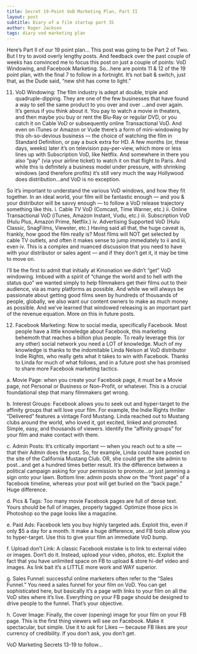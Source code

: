 ```yaml
---
title: Secret 19-Point VoD Marketing Plan, Part II
layout: post
subtitle: Diary of a film startup part 35
author: Roger Jackson
tags: diary vod marketing plan
---
```

Here’s Part II of our 19 point plan…
This post was going to be Part 2 of Two.  But I try to avoid overly lengthy posts. And feedback over the past couple of weeks has convinced me to focus this post on just a couple of points:  VoD Windowing, and Facebook Marketing. So…here are points 11 & 12 of the 19 point plan, with the final 7 to follow in a fortnight. It’s not bait & switch, just that, as the Dude said, “new shit has come to light.”

11. VoD Windowing: The film industry is adept at double, triple and quadruple-dipping. They are one of the few businesses that have found a way to sell the same product to you over and over …and over again. It’s genius if you think about it. You pay to watch a movie in theaters, and then maybe you buy or rent the Blu-Ray or regular DVD, or you catch it on Cable VoD or subsequently online Transactional VoD. And even on iTunes or Amazon or Vude there’s a form of mini-windowing by this oh-so-devious business — the choice of watching the film in Standard Definition, or pay a buck extra for HD.  A few months (or, these days, weeks) later it’s on television pay-per-view, which more or less lines up with Subscription VoD, like Netflix. And somewhere in there you also “pay” (via your airline ticket) to watch it on that flight to Paris. And while this is definitely a business model under pressure, with shrinking windows (and therefore profits) it’s still very much the way Hollywood does distribution…and VoD is no exception.

So it’s important to understand the various VoD windows, and how they fit together. In an ideal world, your film will be fantastic enough — and you & your distributor will be savvy enough — to follow a VoD release trajectory something like this.  i. Cable TV VoD (Comcast, Time Warner, etc.) ii. Online Transactional VoD (iTunes, Amazon Instant, Vudu, etc.)  iii. Subscription VoD (Hulu Plus, Amazon Prime, Netflix.) iv. Advertising Supported VoD (Hulu Classic, SnagFilms, Viewster, etc.) Having said all that, the huge caveat is, frankly, how good the film really is? Most films will NOT get selected by cable TV outlets, and often it makes sense to jump immediately to ii and iii, even iv. This is a complex and nuanced discussion that you need to have with your distributor or sales agent — and if they don’t get it, it may be time to move on.

I’ll be the first to admit that initially at Kinonation we didn’t “get” VoD windowing. Imbued with a spirit of “change the world and to hell with the status quo” we wanted simply to help filmmakers get their films out to their audience, via as many platforms as possible. And while we will always be passionate about getting good films seen by hundreds of thousands of people, globally, we also want our content owners to make as much money as possible. And we’ve learned that windowed releasing is an important part of the revenue equation. More on this in future posts.

12. Facebook Marketing:  Now to social media, specifically Facebook. Most people have a little knowledge about Facebook, this marketing behemoth that reaches a billion plus people. To really leverage this (or any other) social network you need a LOT of knowledge. Much of my knowledge is thanks to the indomitable Linda Nelson at VoD distributor Indie Rights, who really gets what it takes to win with Facebook. Thanks to Linda for much of what follows, and in a future post she has promised to share more Facebook marketing tactics.

a. Movie Page: when you create your Facebook page, it must be a Movie page, not Personal or Business or Non-Profit, or whatever. This is a crucial foundational step that many filmmakers get wrong.

b. Interest Groups: Facebook allows you to seek out and hyper-target to the affinity groups that will love your film.  For example, the Indie Rights thriller “Delivered” features a vintage Ford Mustang. Linda reached out to Mustang clubs around the world, who loved it, got excited, linked and promoted. Simple, easy, and thousands of viewers. Identify the “affinity groups” for your film and make contact with them.

c. Admin Posts: It’s critically important — when you reach out to a site — that their Admin does the post. So, for example, Linda could have posted on the site of the California Mustang Club. OR, she could get the site admin to post…and get a hundred times better result. It’s the difference between a political campaign asking for your permission to promote…or just jamming a sign onto your lawn. Bottom line: admin posts show on the “front page” of a facebook timeline, whereas your post will get buried on the “back page.”  Huge difference.

d. Pics & Tags: Too many movie Facebook pages are full of dense text. Yours should be full of images, properly tagged. Optimize those pics in Photoshop so the page looks like a magazine.

e. Paid Ads: Facebook lets you buy highly targeted ads. Exploit this, even if only $5 a day for a month. It make a huge difference, and FB tools allow you to hyper-target. Use this to give your film an immediate VoD bump.

f. Upload don’t Link:  A classic Facebook mistake is to link to external video or images. Don’t do it. Instead, upload your video, photos, etc. Exploit the fact that you have unlimited space on FB to upload & store hi-def video and images. As link bait it’s a LITTLE more work and WAY superior.

g. Sales Funnel: successful online marketers often refer to the “Sales Funnel.”  You need a sales funnel for your film on VoD. You can get sophisticated here, but basically it’s a page with links to your film on all the VoD sites where it’s live.  Everything on your FB page should be designed to drive people to the funnel. That’s your objective.

h. Cover Image: Finally, the cover (opening) image for your film on your FB page.  This is the first thing viewers will see on Facebook. Make it spectacular, but simple. Use it to ask for Likes — because FB likes are your currency of credibility.  If you don’t ask, you don’t get.

VoD Marketing Secrets 13-19 to follow…

